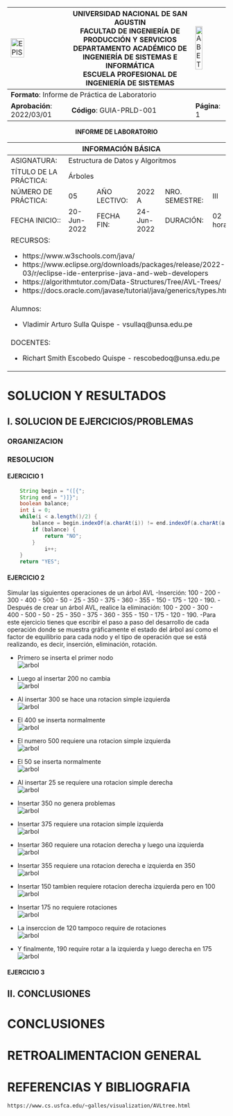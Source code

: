 <div align="center">
<table>
    <theader>
        <tr>
            <td><img src="https://github.com/rescobedoq/pw2/blob/main/epis.png?raw=true" alt="EPIS" style="width:50%; height:auto"/></td>
            <th>
                <span style="font-weight:bold;">UNIVERSIDAD NACIONAL DE SAN AGUSTIN</span><br />
                <span style="font-weight:bold;">FACULTAD DE INGENIERÍA DE PRODUCCIÓN Y SERVICIOS</span><br />
                <span style="font-weight:bold;">DEPARTAMENTO ACADÉMICO DE INGENIERÍA DE SISTEMAS E INFORMÁTICA</span><br />
                <span style="font-weight:bold;">ESCUELA PROFESIONAL DE INGENIERÍA DE SISTEMAS</span>
            </th>
            <td><img src="https://github.com/rescobedoq/pw2/blob/main/abet.png?raw=true" alt="ABET" style="width:50%; height:auto"/></td>
        </tr>
    </theader>
    <tbody>
        <tr><td colspan="3"><span style="font-weight:bold;">Formato</span>: Informe de Práctica de Laboratorio</td></tr>
        <tr><td><span style="font-weight:bold;">Aprobación</span>:  2022/03/01</td><td><span style="font-weight:bold;">Código</span>: GUIA-PRLD-001</td><td><span style="font-weight:bold;">Página</span>: 1</td></tr>
    </tbody>
</table>
</div>

<div align="center">
<span style="font-weight:bold;">INFORME  DE LABORATORIO</span><br />
</div>

<table>
<theader>
<tr><th colspan="6">INFORMACIÓN BÁSICA</th></tr>
</theader>
<tbody>
<tr><td>ASIGNATURA:</td><td colspan="5">Estructura de Datos y Algoritmos</td></tr>
<tr><td>TÍTULO DE LA PRÁCTICA:</td><td colspan="5">Árboles</td></tr>
<tr>
<td>NÚMERO DE PRÁCTICA:</td><td>05</td><td>AÑO LECTIVO:</td><td>2022 A</td><td>NRO. SEMESTRE:</td><td>III</td>
</tr>
<tr>
<td>FECHA INICIO::</td><td>20-Jun-2022</td><td>FECHA FIN:</td><td>24-Jun-2022</td><td>DURACIÓN:</td><td>02 horas</td>
</tr>
<tr><td colspan="6">RECURSOS:
    <ul>
        <li>https://www.w3schools.com/java/</li>
        <li>https://www.eclipse.org/downloads/packages/release/2022-03/r/eclipse-ide-enterprise-java-and-web-developers</li>
        <li>https://algorithmtutor.com/Data-Structures/Tree/AVL-Trees/</li>
        <li>https://docs.oracle.com/javase/tutorial/java/generics/types.html</li>
</td>
</<tr>
<tr><td colspan="6">Alumnos:
<ul>
<li>Vladimir Arturo Sulla Quispe - vsullaq@unsa.edu.pe</li>
</ul>
</td>
</<tr>
<tr><td colspan="6">DOCENTES:
<ul>
<li>Richart Smith Escobedo Quispe - rescobedoq@unsa.edu.pe</li>
</ul>
</td>
</<tr>
</tdbody>
</table>

# SOLUCION Y RESULTADOS
## I. SOLUCION DE EJERCICIOS/PROBLEMAS
### ORGANIZACION
    
### RESOLUCION
#### EJERCICIO 1

```java
    String begin = "([{";
    String end = ")]}";
    boolean balance;
    int i = 0;
    while(i < a.length()/2) {
        balance = begin.indexOf(a.charAt(i)) != end.indexOf(a.charAt(a.length()- 1 - i));
        if (balance) {
            return "NO";
        }
            i++;
    }
    return "YES";
```
    
#### EJERCICIO 2
    
Simular las siguientes operaciones de un árbol AVL
-Inserción: 100 - 200 - 300 - 400 - 500 - 50 - 25 - 350 - 375 - 360 - 355 - 150 - 175 - 120 - 190.
-Después de crear un árbol AVL, realice la eliminación: 100 - 200 - 300 - 400 - 500 - 50 - 25 - 350 - 375 - 360 - 355 - 150 - 175 - 120 - 190.
-Para este ejercicio tienes que escribir el paso a paso del desarrollo de cada operación donde se muestra gráficamente el estado del árbol así como el factor de equilibrio para cada nodo y el tipo de operación que se está realizando, es decir, inserción, eliminación, rotación.

- Primero se inserta el primer nodo<br>
![arbol](imagenes/1.png)

- Luego al insertar 200 no cambia<br>
![arbol](imagenes/2.png)

- Al insertar 300 se hace una rotacion simple izquierda<br>
![arbol](imagenes/3.png)

- El 400 se inserta normalmente<br>
![arbol](imagenes/4.png)
                           
- El numero 500 requiere una rotacion simple izquierda<br>
![arbol](imagenes/5.png)

- El 50 se inserta normalmente<br>
![arbol](imagenes/6.png)                    
                           
- Al insertar 25 se requiere una rotacion simple derecha<br>
![arbol](imagenes/7.png)
                           
- Insertar 350 no genera problemas<br>
![arbol](imagenes/8.png)

- Insertar 375 requiere una rotacion simple izquierda<br>
![arbol](imagenes/9.png)
                   
- Insertar 360 requiere una rotacion derecha y luego una izquierda<br>
![arbol](imagenes/15.png)

- Insertar 355 requiere una rotacion derecha e izquierda en 350<br>
![arbol](imagenes/10.png)

- Insertar 150 tambien requiere rotacion derecha izquierda pero en 100<br>
![arbol](imagenes/11.png)
                           
- Insertar 175 no requiere rotaciones<br>
![arbol](imagenes/12.png)
                           
- La inserccion de 120 tampoco require de rotaciones<br>
![arbol](imagenes/13.png)
                    
- Y finalmente, 190 require rotar a la izquierda y luego derecha en 175<br>
![arbol](imagenes/14.png)
                           
                           
#### EJERCICIO 3
    
## II. CONCLUSIONES
    
# CONCLUSIONES

    
# RETROALIMENTACION GENERAL
    
    
# REFERENCIAS Y BIBLIOGRAFIA

```
https://www.cs.usfca.edu/~galles/visualization/AVLtree.html
```
